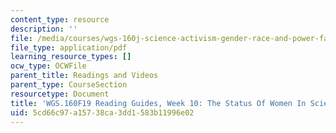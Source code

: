 ```yaml
---
content_type: resource
description: ''
file: /media/courses/wgs-160j-science-activism-gender-race-and-power-fall-2019/5cd66c97a15738ca3dd1583b11996e02_MITWGS_160F19_Wk10ReadingGuide.pdf
file_type: application/pdf
learning_resource_types: []
ocw_type: OCWFile
parent_title: Readings and Videos
parent_type: CourseSection
resourcetype: Document
title: 'WGS.160F19 Reading Guides, Week 10: The Status Of Women In Science'
uid: 5cd66c97-a157-38ca-3dd1-583b11996e02
---
```

